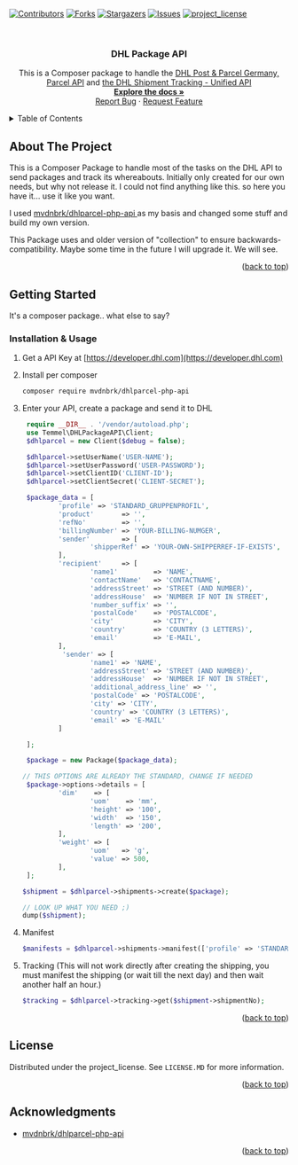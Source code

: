 <!-- Improved compatibility of back to top link: See: https://github.com/othneildrew/Best-README-Template/pull/73 -->
<a id="readme-top"></a>
[![Contributors][contributors-shield]][contributors-url]
[![Forks][forks-shield]][forks-url]
[![Stargazers][stars-shield]][stars-url]
[![Issues][issues-shield]][issues-url]
[![project_license][license-shield]][license-url]



<!-- PROJECT LOGO -->
<br />
<div align="center">
<h3 align="center">DHL Package API</h3>
  <p align="center">
    This is a Composer package to handle the <a href="https://developer.dhl.com/api-reference/parcel-de-shipping-post-parcel-germany-v2">DHL  Post & Parcel Germany, Parcel API</a> and <a href="https://developer.dhl.com/api-reference/shipment-tracking">the DHL Shipment Tracking - Unified API</a>
    <br />
    <a href="https://github.com/ma-temmel/DHLPackageAPI/"><strong>Explore the docs »</strong></a>
    <br />
    <a href="https://github.com/ma-temmel/DHLPackageAPI//issues/new?labels=bug&template=bug-report---.md">Report Bug</a>
    &middot;
    <a href="https://github.com/ma-temmel/DHLPackageAPI//issues/new?labels=enhancement&template=feature-request---.md">Request Feature</a>
  </p>
</div>



<!-- TABLE OF CONTENTS -->
<details>
  <summary>Table of Contents</summary>
  <ol>
    <li>
      <a href="#about-the-project">About The Project</a>
    </li>
    <li>
      <a href="#getting-started">Getting Started</a>
      <ul>
        <li><a href="#installation">Installation & Usage</a></li>
      </ul>
    </li>
    <li><a href="#license">License</a></li>
    <li><a href="#acknowledgments">Acknowledgments</a></li>
  </ol>
</details>


<!-- ABOUT THE PROJECT -->

## About The Project

This is a Composer Package to handle most of the tasks on the DHL API to send packages and track its whereabouts. 
Initially only created for our own needs, but why not release it.
I could not find anything like this. so here you have it... use it like you want.

I used [ mvdnbrk/dhlparcel-php-api ](https://github.com/mvdnbrk/dhlparcel-php-api) as my basis and changed some stuff and build my own version.

This Package uses and older version of "collection" to ensure backwards-compatibility.
Maybe some time in the future I will upgrade it. We will see.

<p align="right">(<a href="#readme-top">back to top</a>)</p>

<!-- GETTING STARTED -->
## Getting Started

It's a composer package.. what else to say?

### Installation & Usage

1. Get a API Key at [https://developer.dhl.com](https://developer.dhl.com)
2. Install per composer
   ```sh
   composer require mvdnbrk/dhlparcel-php-api
   ```
3. Enter your API, create a package and send it to DHL
   ```php
    require __DIR__ . '/vendor/autoload.php';
    use Temmel\DHLPackageAPI\Client;
    $dhlparcel = new Client($debug = false);
   
    $dhlparcel->setUserName('USER-NAME');
    $dhlparcel->setUserPassword('USER-PASSWORD');
    $dhlparcel->setClientID('CLIENT-ID');
    $dhlparcel->setClientSecret('CLIENT-SECRET');
   
   	$package_data = [
            'profile' => 'STANDARD_GRUPPENPROFIL',
			'product'       => '',
			'refNo'         => '',
			'billingNumber' => 'YOUR-BILLING-NUMGER',
			'sender'        => [
					'shipperRef' => 'YOUR-OWN-SHIPPERREF-IF-EXISTS',
			],
			'recipient'     => [
					'name1'         => 'NAME',
					'contactName'   => 'CONTACTNAME',
					'addressStreet' => 'STREET (AND NUMBER)',
					'addressHouse'  => 'NUMBER IF NOT IN STREET',
					'number_suffix' => '',
					'postalCode'    => 'POSTALCODE',
					'city'          => 'CITY',
					'country'       => 'COUNTRY (3 LETTERS)',
					'email'         => 'E-MAIL',
			],
             'sender' => [
					'name1' => 'NAME',
					'addressStreet' => 'STREET (AND NUMBER)',
                    'addressHouse'  => 'NUMBER IF NOT IN STREET',
					'additional_address_line' => '',
					'postalCode' => 'POSTALCODE',
					'city' => 'CITY',
					'country' => 'COUNTRY (3 LETTERS)',
					'email' => 'E-MAIL'
            ]
   
	];

	$package = new Package($package_data);
   
   // THIS OPTIONS ARE ALREADY THE STANDARD, CHANGE IF NEEDED
    $package->options->details = [
			'dim'    => [
					'uom'    => 'mm',
					'height' => '100',
					'width'  => '150',
					'length' => '200',
			],
			'weight' => [
					'uom'   => 'g',
					'value' => 500,
			],
	];
   
   $shipment = $dhlparcel->shipments->create($package);
   
   // LOOK UP WHAT YOU NEED ;)
   dump($shipment);
   ```
4. Manifest
   ```php
   $manifests = $dhlparcel->shipments->manifest(['profile' => 'STANDARD_GRUPPENPROFIL', 'billingNumber' => 'YOUR-BILLING-NUMER', 'shipmentNumbers' => [$shipment->shipmentNo]]);
   ```

5. Tracking (This will not work directly after creating the shipping, you must manifest the shipping (or wait till the next day) and then wait another half an hour.)
    ```php
   $tracking = $dhlparcel->tracking->get($shipment->shipmentNo);
   ```

<p align="right">(<a href="#readme-top">back to top</a>)</p>

<!-- LICENSE -->

## License

Distributed under the project_license. See `LICENSE.MD` for more information.

<p align="right">(<a href="#readme-top">back to top</a>)</p>



<!-- ACKNOWLEDGMENTS -->

## Acknowledgments

* [ mvdnbrk/dhlparcel-php-api ](https://github.com/mvdnbrk/dhlparcel-php-api)

<p align="right">(<a href="#readme-top">back to top</a>)</p>



<!-- MARKDOWN LINKS & IMAGES -->
<!-- https://www.markdownguide.org/basic-syntax/#reference-style-links -->

[contributors-shield]: https://img.shields.io/github/contributors/ma-temmel/DHLPackageAPI.svg?style=for-the-badge

[contributors-url]: https://github.com/ma-temmel/DHLPackageAPI/graphs/contributors

[forks-shield]: https://img.shields.io/github/forks/ma-temmel/DHLPackageAPI.svg?style=for-the-badge

[forks-url]: https://github.com/ma-temmel/DHLPackageAPI/network/members

[stars-shield]: https://img.shields.io/github/stars/ma-temmel/DHLPackageAPI.svg?style=for-the-badge

[stars-url]: https://github.com/ma-temmel/DHLPackageAPI/stargazers

[issues-shield]: https://img.shields.io/github/issues/ma-temmel/DHLPackageAPI.svg?style=for-the-badge

[issues-url]: https://github.com/ma-temmel/DHLPackageAPI/issues

[license-shield]: https://img.shields.io/github/license/ma-temmel/DHLPackageAPI.svg?style=for-the-badge

[license-url]: https://github.com/ma-temmel/DHLPackageAPI/blob/master/LICENSE.MD